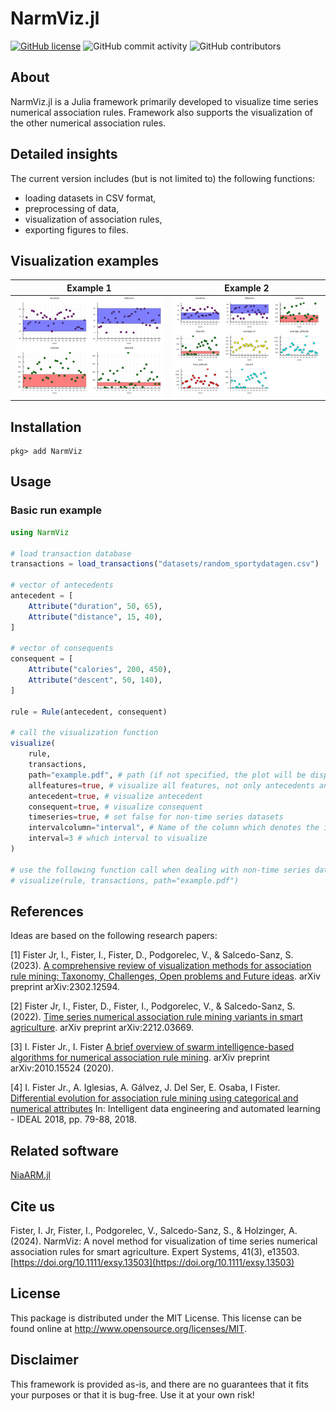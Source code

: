 # NarmViz.jl

[![GitHub license](https://img.shields.io/github/license/firefly-cpp/NarmViz.jl.svg)](https://github.com/firefly-cpp/NarmViz.jl/blob/master/LICENSE)
![GitHub commit activity](https://img.shields.io/github/commit-activity/w/firefly-cpp/NarmViz.jl.svg)
![GitHub contributors](https://img.shields.io/github/contributors/firefly-cpp/NarmViz.jl.svg)

## About

NarmViz.jl is a Julia framework primarily developed to visualize time series numerical association rules.
Framework also supports the visualization of the other numerical association rules.

## Detailed insights
The current version includes (but is not limited to) the following functions:

- loading datasets in CSV format,
- preprocessing of data,
- visualization of association rules,
- exporting figures to files.

## Visualization examples

Example 1            |  Example 2
:-------------------------:|:-------------------------:
![](https://raw.githubusercontent.com/firefly-cpp/NarmViz.jl/main/.github/figures/Fig1.png)  |  ![](https://raw.githubusercontent.com/firefly-cpp/NarmViz.jl/main/.github/figures/Fig2.png)

## Installation

```
pkg> add NarmViz
```

## Usage

### Basic run example

```julia
using NarmViz

# load transaction database
transactions = load_transactions("datasets/random_sportydatagen.csv")

# vector of antecedents
antecedent = [
    Attribute("duration", 50, 65),
    Attribute("distance", 15, 40),
]

# vector of consequents
consequent = [
    Attribute("calories", 200, 450),
    Attribute("descent", 50, 140),
]

rule = Rule(antecedent, consequent)

# call the visualization function
visualize(
    rule,
    transactions,
    path="example.pdf", # path (if not specified, the plot will be displayed in the GUI)
    allfeatures=true, # visualize all features, not only antecedents and consequence
    antecedent=true, # visualize antecedent
    consequent=true, # visualize consequent
    timeseries=true, # set false for non-time series datasets
    intervalcolumn="interval", # Name of the column which denotes the interval (only for time series datasets)
    interval=3 # which interval to visualize
)

# use the following function call when dealing with non-time series data
# visualize(rule, transactions, path="example.pdf")
```

## References

Ideas are based on the following research papers:

[1] Fister Jr, I., Fister, I., Fister, D., Podgorelec, V., & Salcedo-Sanz, S. (2023). [A comprehensive review of visualization methods for association rule mining: Taxonomy, Challenges, Open problems and Future ideas](https://arxiv.org/abs/2302.12594). arXiv preprint arXiv:2302.12594.

[2] Fister Jr, I., Fister, D., Fister, I., Podgorelec, V., & Salcedo-Sanz, S. (2022). [Time series numerical association rule mining variants in smart agriculture](https://arxiv.org/abs/2212.03669). arXiv preprint arXiv:2212.03669.

[3] I. Fister Jr., I. Fister [A brief overview of swarm intelligence-based algorithms for numerical association rule mining](https://arxiv.org/abs/2010.15524). arXiv preprint arXiv:2010.15524 (2020).

[4] I. Fister Jr., A. Iglesias, A. Gálvez, J. Del Ser, E. Osaba, I Fister. [Differential evolution for association rule mining using categorical and numerical attributes](http://www.iztok-jr-fister.eu/static/publications/231.pdf) In: Intelligent data engineering and automated learning - IDEAL 2018, pp. 79-88, 2018.

## Related software

[NiaARM.jl](https://github.com/firefly-cpp/NiaARM.jl)

## Cite us

 Fister, I. Jr, Fister, I., Podgorelec, V., Salcedo-Sanz, S., & Holzinger, A. (2024). NarmViz: A novel method for visualization of time series numerical association rules for smart agriculture. Expert Systems, 41(3), e13503. [https://doi.org/10.1111/exsy.13503](https://doi.org/10.1111/exsy.13503)

## License

This package is distributed under the MIT License. This license can be found online at <http://www.opensource.org/licenses/MIT>.

## Disclaimer

This framework is provided as-is, and there are no guarantees that it fits your purposes or that it is bug-free. Use it at your own risk!
